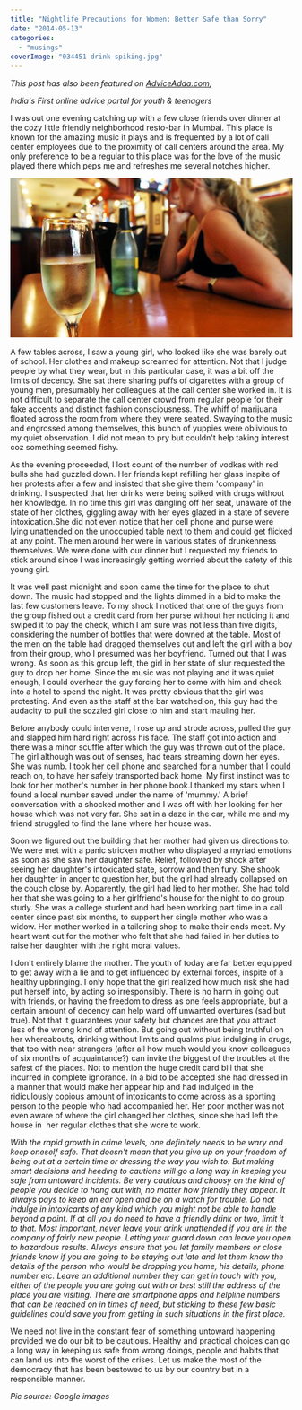 ```yaml
---
title: "Nightlife Precautions for Women: Better Safe than Sorry"
date: "2014-05-13"
categories: 
  - "musings"
coverImage: "034451-drink-spiking.jpg"
---
```


_This post has also been featured on [AdviceAdda.com](http://adviceadda.com/read-article/102-nightlife-precautions-for-women-better-safe-than-sorry),_ 

_India's First online advice portal for youth & teenagers_

I was out one evening catching up with a few close friends over dinner at the cozy little friendly neighborhood resto-bar in Mumbai. This place is known for the amazing music it plays and is frequented by a lot of call center employees due to the proximity of call centers around the area. My only preference to be a regular to this place was for the love of the music played there which peps me and refreshes me several notches higher.

[![](images/034451-drink-spiking.jpg)](http://ifsbutsandsetcs.com/wp-content/uploads/2014/05/034451-drink-spiking.jpg)

A few tables across, I saw a young girl, who looked like she was barely out of school. Her clothes and makeup screamed for attention. Not that I judge people by what they wear, but in this particular case, it was a bit off the limits of decency. She sat there sharing puffs of cigarettes with a group of young men, presumably her colleagues at the call center she worked in. It is not difficult to separate the call center crowd from regular people for their fake accents and distinct fashion consciousness. The whiff of marijuana floated across the room from where they were seated. Swaying to the music and engrossed among themselves, this bunch of yuppies were oblivious to my quiet observation. I did not mean to pry but couldn't help taking interest coz something seemed fishy.

As the evening proceeded, I lost count of the number of vodkas with red bulls she had guzzled down. Her friends kept refilling her glass inspite of her protests after a few and insisted that she give them 'company' in drinking. I suspected that her drinks were being spiked with drugs without her knowledge. In no time this girl was dangling off her seat, unaware of the state of her clothes, giggling away with her eyes glazed in a state of severe intoxication.She did not even notice that her cell phone and purse were lying unattended on the unoccupied table next to them and could get flicked at any point. The men around her were in various states of drunkenness themselves. We were done with our dinner but I requested my friends to stick around since I was increasingly getting worried about the safety of this young girl.

It was well past midnight and soon came the time for the place to shut down. The music had stopped and the lights dimmed in a bid to make the last few customers leave. To my shock I noticed that one of the guys from the group fished out a credit card from her purse without her noticing it and swiped it to pay the check, which I am sure was not less than five digits, considering the number of bottles that were downed at the table. Most of the men on the table had dragged themselves out and left the girl with a boy from their group, who I presumed was her boyfriend. Turned out that I was wrong. As soon as this group left, the girl in her state of slur requested the guy to drop her home. Since the music was not playing and it was quiet enough, I could overhear the guy forcing her to come with him and check into a hotel to spend the night. It was pretty obvious that the girl was protesting. And even as the staff at the bar watched on, this guy had the audacity to pull the sozzled girl close to him and start mauling her.

Before anybody could intervene, I rose up and strode across, pulled the guy and slapped him hard right across his face. The staff got into action and there was a minor scuffle after which the guy was thrown out of the place. The girl although was out of senses, had tears streaming down her eyes. She was numb. I took her cell phone and searched for a number that I could reach on, to have her safely transported back home. My first instinct was to look for her mother's number in her phone book.I thanked my stars when I found a local number saved under the name of 'mummy.' A brief conversation with a shocked mother and I was off with her looking for her house which was not very far. She sat in a daze in the car, while me and my friend struggled to find the lane where her house was.

Soon we figured out the building that her mother had given us directions to. We were met with a panic stricken mother who displayed a myriad emotions as soon as she saw her daughter safe. Relief, followed by shock after seeing her daughter's intoxicated state, sorrow and then fury. She shook her daughter in anger to question her, but the girl had already collapsed on the couch close by. Apparently, the girl had lied to her mother. She had told her that she was going to a her girlfriend's house for the night to do group study. She was a college student and had been working part time in a call center since past six months, to support her single mother who was a widow. Her mother worked in a tailoring shop to make their ends meet. My heart went out for the mother who felt that she had failed in her duties to raise her daughter with the right moral values.

I don't entirely blame the mother. The youth of today are far better equipped to get away with a lie and to get influenced by external forces, inspite of a healthy upbringing. I only hope that the girl realized how much risk she had put herself into, by acting so irresponsibly. There is no harm in going out with friends, or having the freedom to dress as one feels appropriate, but a certain amount of decency can help ward off unwanted overtures (sad but true). Not that it guarantees your safety but chances are that you attract less of the wrong kind of attention. But going out without being truthful on her whereabouts, drinking without limits and qualms plus indulging in drugs, that too with near strangers (after all how much would you know colleagues of six months of acquaintance?) can invite the biggest of the troubles at the safest of the places. Not to mention the huge credit card bill that she incurred in complete ignorance. In a bid to be accepted she had dressed in a manner that would make her appear hip and had indulged in the ridiculously copious amount of intoxicants to come across as a sporting person to the people who had accompanied her. Her poor mother was not even aware of where the girl changed her clothes, since she had left the house in  her regular clothes that she wore to work.

_With the rapid growth in crime levels, one definitely needs to be wary and keep oneself safe. That doesn't mean that you give up on your freedom of being out at a certain time or dressing the way you wish to. But making smart decisions and heeding to cautions will go a long way in keeping you safe from untoward incidents. Be very cautious and choosy on the kind of people you decide to hang out with, no matter how friendly they appear. It always pays to keep an ear open and be on a watch for trouble. Do not indulge in intoxicants of any kind which you might not be able to handle beyond a point. If at all you do need to have a friendly drink or two, limit it to that._ _Most important, never leave your drink unattended if you are in the company of fairly new people. Letting_ _your guard down can leave you open to hazardous results. Always ensure that you let family members or close friends know if you are going to be staying out late and let them know the details of the person who would be dropping you home, his details, phone number etc. Leave an additional number they can get in touch with you, either of the people you are going out with or best still the address of the place you are visiting. There are smartphone apps and helpline numbers that can be reached on in times of need, but sticking to these few basic guidelines could save you from getting in such situations in the first place._

We need not live in the constant fear of something untoward happening provided we do our bit to be cautious. Healthy and practical choices can go a long way in keeping us safe from wrong doings, people and habits that can land us into the worst of the crises. Let us make the most of the democracy that has been bestowed to us by our country but in a responsible manner.

_Pic source: Google images_

